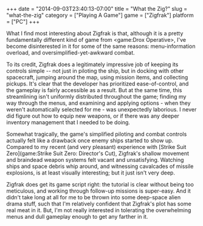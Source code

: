 +++
date = "2014-09-03T23:40:13-07:00"
title = "What the Zig?"
slug = "what-the-zig"
category = ["Playing A Game"]
game = ["Zigfrak"]
platform = ["PC"]
+++

What I find most interesting about Zigfrak is that, although it is a pretty fundamentally different kind of game from <game:Drox Operative>, I've become disinterested in it for some of the same reasons: menu-information overload, and oversimplified-yet-awkward combat.

To its credit, Zigfrak does a legitimately impressive job of keeping its controls simple -- not just in piloting the ship, but in docking with other spacecraft, jumping around the map, using mission items, and collecting pickups.  It's clear that the developer has prioritized ease-of-control, and the gameplay is fairly accessible as a result.  But at the same time, this streamlining isn't uniformly distributed throughout the game; finding my way through the menus, and examining and applying options - when they weren't automatically selected for me - was unexpectedly laborious.  I never did figure out how to equip new weapons, or if there was any deeper inventory management that I needed to be doing.

Somewhat tragically, the game's simplified piloting and combat controls actually felt like a drawback once enemy ships started to show up.  Compared to my recent (and very pleasant) experience with [Strike Suit Zero](game:Strike Suit Zero: Director's Cut), Zigfrak's shallow movement and braindead weapon systems felt vacant and unsatisfying.  Watching ships and space debris whip around, and witnessing cavalcades of missile explosions, is at least visually interesting; but it just isn't very deep.

Zigfrak does get its game script right: the tutorial is clear without being too meticulous, and working through follow-up missions is super-easy.  And it didn't take long at all for me to be thrown into some deep-space alien drama stuff, such that I'm relatively confident that Zigfrak's plot has some real meat in it.  But, I'm not really interested in tolerating the overwhelming menus and dull gameplay enough to get any farther in it.